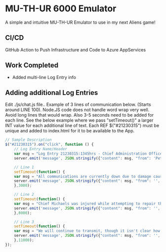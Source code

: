 # MU-TH-UR 6000 Emulator
A simple and intuitive MU-TH-UR Emulator to use in my next Aliens game! 

## CI/CD
GitHub Action to Push Infrastructure and Code to Azure AppServices

## Work Completed
- Added multi-line Log Entry info

## Adding additional Log Entries
Edit ./js/chat.js file.. Example of 3 lines of communication below. (Starts around LINE 100). Node.JS code does not handle word wrap very well. Avoid long lines that would wrap. Also 3-5 seconds need to be added for each line. See the below example where we pass "setTimeout()" a larger INT value for each additional line of text. Each REF $("#21230315") must be unique and added to index.html for it to be available to the App. 

```javascript
// Sample Description
$("#21230315").on("click", function () {
    // Log Entry Name/Header
    var msg = "Log Entry 21230315:1345hrs - Chief Administration Officer";
    server.emit('message', JSON.stringify({"content": msg, "from": 'Peter Garrett', "type": "text", "room": window.localStorage.getItem('my-room-ID')}));

    // Line 1
    setTimeout(function() {
    var msg = "All communications are currently down due to damage caused by the Sand Storm on the Surface of LC1413. This is the worst storm yet!";
    server.emit('message', JSON.stringify({"content": msg, "from": '', "type": "text", "room": window.localStorage.getItem('my-room-ID')}));
    },3000);

    // Line 2
    setTimeout(function() {
    var msg = "Chief Michaels was injured while attempting to repair the Comm Array, he'll make a full recovery. But Communications will remain iffy until he is back on his feet. ";
    server.emit('message', JSON.stringify({"content": msg, "from": '', "type": "text", "room": window.localStorage.getItem('my-room-ID')}));
    },8000);

    // Line 3
    setTimeout(function() {
    var msg = "We will continue to transmit, though it isn't clear how much if any signal is making it to the orbital relay station. --END LOG ";
    server.emit('message', JSON.stringify({"content": msg, "from": '', "type": "text", "room": window.localStorage.getItem('my-room-ID')}));
    },11000);
});
```